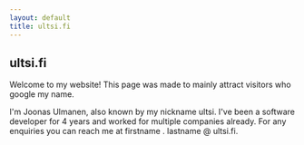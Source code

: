 ```yaml
---
layout: default
title: ultsi.fi
---
```


## ultsi.fi

Welcome to my website! This page was made to mainly attract visitors who google my name. 

I'm Joonas Ulmanen, also known by my nickname ultsi. I've been a software developer for 4 years and
worked for multiple companies already. For any enquiries you can reach me at firstname . lastname @ ultsi.fi.